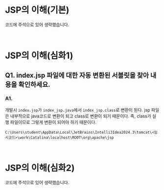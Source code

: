 # JSP의 이해(기본)
코드에 주석으로 있어 생략했습니다.

<br/>

# JSP의 이해(심화1)
## Q1. index.jsp 파일에 대한 자동 변환된 서블릿을 찾아 내용을 확인하세요.
### A1. 
개발시 `index.jsp`가 `index_jsp.java`에서 `index_jsp.class`로 변환이 된다. jsp 파일은 내부적으로 java코드로 변환이 되고 class로 변환이 되기 때문이다. 즉, class가 실행 파일이므로 그렇게 변환이 되어야 하기 때문이다.

`C:\Users\student\AppData\Local\JetBrains\IntelliJIdea2024.3\tomcat\<임시코드>\work\Catalina\localhost\ROOT\org\apache\jsp`

<br/>

# JSP의 이해(심화2)
코드에 주석으로 있어 생략했습니다.
